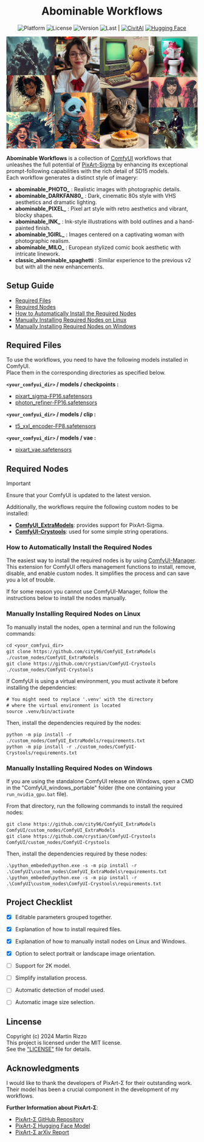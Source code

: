 <div align="center">

# Abominable Workflows

<p>
<img alt="Platform"     src="https://img.shields.io/badge/platform-ComfyUI-blue">
<img alt="License"      src="https://img.shields.io/github/license/martin-rizzo/AbominableWorkflows?color=blue">
<img alt="Version"      src="https://img.shields.io/github/v/tag/martin-rizzo/AbominableWorkflows?label=version">
<img alt="Last"         src="https://img.shields.io/github/last-commit/martin-rizzo/AbominableWorkflows"> |
<a href="https://civitai.com/models/420163/abominable-workflows">
   <img alt="CivitAI"      src="https://img.shields.io/badge/page-CivitAI-00F"></a>
<a href="https://huggingface.co/martin-rizzo/AbominableWorkflows">
   <img alt="Hugging Face" src="https://img.shields.io/badge/models-HuggingFace-yellow"></a>
</p>

![Abominable Workflows Grid](./demo_images/abominable_grid.jpg)
</div>

**Abominable Workflows** is a collection of [ComfyUI](https://github.com/comfyanonymous/ComfyUI) workflows that unleashes the full potential of [PixArt-Sigma](https://github.com/PixArt-alpha/PixArt-sigma) by enhancing its exceptional prompt-following capabilities with the rich detail of SD15 models. <br/>
Each workflow generates a distinct style of imagery:

* **abominable_PHOTO_** : Realistic images with photographic details.
* **abominable_DARKFAN80_** : Dark, cinematic 80s style with VHS aesthetics and dramatic lighting.
* **abominable_PIXEL_** : Pixel art style with retro aesthetics and vibrant, blocky shapes.
* **abominable_INK_** : Ink-style illustrations with bold outlines and a hand-painted finish.
* **abominable_1GIRL_** : Images centered on a captivating woman with photographic realism.
* **abominable_MILO_** : European stylized comic book aesthetic with intricate linework.
* **classic_abominable_spaghetti** : Similar experience to the previous v2 but with all the new enhancements.


## Setup Guide

 * [Required Files](#required-files)
 * [Required Nodes](#required-nodes)
 * [How to Automatically Install the Required Nodes](#how-to-automatically-install-the-required-nodes)
 * [Manually Installing Required Nodes on Linux](#manually-installing-required-nodes-on-linux)
 * [Manually Installing Required Nodes on Windows](#manually-installing-required-nodes-on-windows)


## Required Files

To use the workflows, you need to have the following models installed in ComfyUI.<br/>
Place them in the corresponding directories as specified below.

__`<your_comfyui_dir>` / models / checkpoints :__
 * [pixart_sigma-FP16.safetensors](
   https://huggingface.co/martin-rizzo/AbominableWorkflows/tree/main)
 * [photon_refiner-FP16.safetensors](
   https://huggingface.co/martin-rizzo/AbominableWorkflows/tree/main)

__`<your_comfyui_dir>` / models / clip :__
 * [t5_xxl_encoder-FP8.safetensors](
   https://huggingface.co/martin-rizzo/AbominableWorkflows/tree/main)

__`<your_comfyui_dir>` / models / vae :__
 * [pixart_vae.safetensors](
   https://huggingface.co/martin-rizzo/AbominableWorkflows/tree/main)


## Required Nodes

> [!IMPORTANT]
> Ensure that your ComfyUI is updated to the latest version.

Additionally, the workflows require the following custom nodes to be installed:
 * [__ComfyUI_ExtraModels__](
   https://github.com/city96/ComfyUI_ExtraModels): provides support for PixArt-Sigma.
 * [__ComfyUI-Crystools__](
   https://github.com/crystian/ComfyUI-Crystools): used for some simple string operations.

### How to Automatically Install the Required Nodes

The easiest way to install the required nodes is by using [ComfyUI-Manager](https://github.com/ltdrdata/ComfyUI-Manager).
This extension for ComfyUI offers management functions to install, remove,
disable, and enable custom nodes. It simplifies the process and can save you
a lot of trouble.

If for some reason you cannot use ComfyUI-Manager, follow the instructions
below to install the nodes manually.

### Manually Installing Required Nodes on Linux

To manually install the nodes, open a terminal and run the following commands:
```
cd <your_comfyui_dir>
git clone https://github.com/city96/ComfyUI_ExtraModels ./custom_nodes/ComfyUI_ExtraModels
git clone https://github.com/crystian/ComfyUI-Crystools ./custom_nodes/ComfyUI-Crystools
```

If ComfyUI is using a virtual environment, you must activate it before installing
the dependencies:
```
# You might need to replace '.venv' with the directory
# where the virtual environment is located
source .venv/bin/activate
```

Then, install the dependencies required by the nodes:
```
python -m pip install -r ./custom_nodes/ComfyUI_ExtraModels/requirements.txt
python -m pip install -r ./custom_nodes/ComfyUI-Crystools/requirements.txt
```

### Manually Installing Required Nodes on Windows

If you are using the standalone ComfyUI release on Windows, open a CMD in
the "ComfyUI_windows_portable" folder (the one containing your `run_nvidia_gpu.bat`
file).

From that directory, run the following commands to install the required nodes:
```
git clone https://github.com/city96/ComfyUI_ExtraModels ComfyUI/custom_nodes/ComfyUI_ExtraModels
git clone https://github.com/crystian/ComfyUI-Crystools ComfyUI/custom_nodes/ComfyUI-Crystools
```

Then, install the dependencies required by these nodes:
```
.\python_embeded\python.exe -s -m pip install -r .\ComfyUI\custom_nodes\ComfyUI_ExtraModels\requirements.txt
.\python_embeded\python.exe -s -m pip install -r .\ComfyUI\custom_nodes\ComfyUI-Crystools\requirements.txt
```


## Project Checklist

- [x] Editable parameters grouped together.
- [x] Explanation of how to install required files.
- [x] Explanation of how to manually install nodes on Linux and Windows.
- [x] Option to select portrait or landscape image orientation.
- [ ] Support for 2K model.
- [ ] Simplify installation process.
- [ ] Automatic detection of model used.
- [ ] Automatic image size selection.


## Lincense

Copyright (c) 2024 Martin Rizzo  
This project is licensed under the MIT license.  
See the ["LICENSE"](LICENSE) file for details.


## Acknowledgments

I would like to thank the developers of PixArt-Σ for their outstanding work.
Their model has been a crucial component in the development of my workflows.

__Further Information about PixArt-Σ__:
  * [PixArt-Σ GitHub Repository](https://github.com/PixArt-alpha/PixArt-sigma)
  * [PixArt-Σ Hugging Face Model](https://huggingface.co/PixArt-alpha/PixArt-Sigma-XL-2-1024-MS)
  * [PixArt-Σ arXiv Report](https://arxiv.org/abs/2403.04692)

